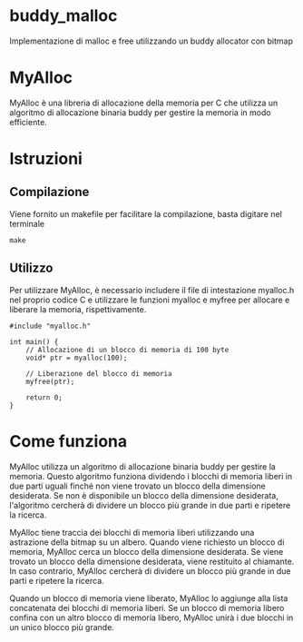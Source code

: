 # buddy_malloc
Implementazione di malloc e free utilizzando un buddy allocator con bitmap
# MyAlloc
MyAlloc è una libreria di allocazione della memoria per C che utilizza un algoritmo di allocazione binaria buddy per gestire la memoria in modo efficiente.

# Istruzioni
## Compilazione
Viene fornito un makefile per facilitare la compilazione, basta digitare nel terminale
```
make
```
## Utilizzo
Per utilizzare MyAlloc, è necessario includere il file di intestazione myalloc.h nel proprio codice C e utilizzare le funzioni myalloc e myfree per allocare e liberare la memoria, rispettivamente.
```
#include "myalloc.h"

int main() {
    // Allocazione di un blocco di memoria di 100 byte
    void* ptr = myalloc(100);

    // Liberazione del blocco di memoria
    myfree(ptr);

    return 0;
}
```
# Come funziona
MyAlloc utilizza un algoritmo di allocazione binaria buddy per gestire la memoria. Questo algoritmo funziona dividendo i blocchi di memoria liberi in due parti uguali finché non viene trovato un blocco della dimensione desiderata. Se non è disponibile un blocco della dimensione desiderata, l'algoritmo cercherà di dividere un blocco più grande in due parti e ripetere la ricerca.

MyAlloc tiene traccia dei blocchi di memoria liberi utilizzando una astrazione della bitmap su un albero. Quando viene richiesto un blocco di memoria, MyAlloc cerca un blocco della dimensione desiderata. Se viene trovato un blocco della dimensione desiderata, viene restituito al chiamante. In caso contrario, MyAlloc cercherà di dividere un blocco più grande in due parti e ripetere la ricerca.

Quando un blocco di memoria viene liberato, MyAlloc lo aggiunge alla lista concatenata dei blocchi di memoria liberi. Se un blocco di memoria libero confina con un altro blocco di memoria libero, MyAlloc unirà i due blocchi in un unico blocco più grande.

